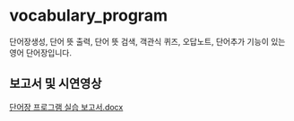 # vocabulary_program
단어장생성, 단어 뜻 출력, 단어 뜻 검색, 객관식 퀴즈, 오답노트, 단어추가 기능이 있는 영어 단어장입니다.

## 보고서 및 시연영상
[단어장 프로그램 실습 보고서.docx](https://github.com/lee-june-young/vocabulary_program/files/8146698/default.docx)
